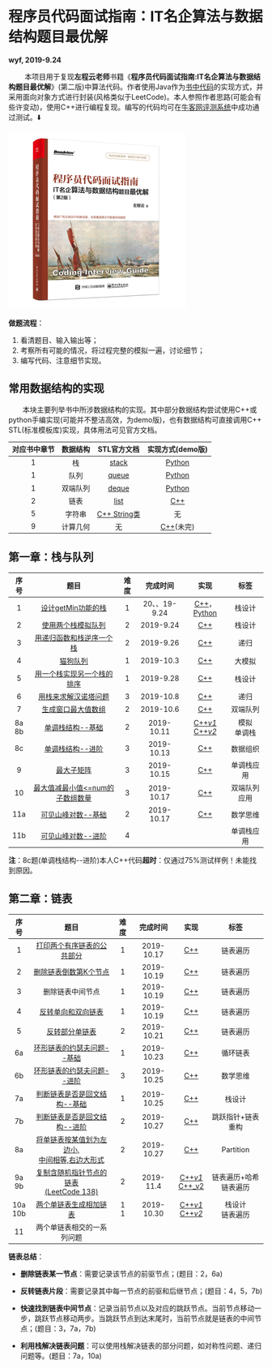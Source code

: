 # 程序员代码面试指南：IT名企算法与数据结构题目最优解

**wyf, 2019-9.24** 

&emsp; &emsp;本项目用于复现**左程云老师**书籍《**程序员代码面试指南:IT名企算法与数据结构题目最优解**》(第二版)中算法代码。作者使用Java作为[书中代码](http://www.broadview.com.cn/book/4889)的实现方式，并采用面向对象方式进行封装(风格类似于LeetCode)。本人参照作者思路(可能会有些许变动)，使用C++进行编程复现。编写的代码均可在[牛客网评测系统](https://www.nowcoder.com/ta/programmer-code-interview-guide)中成功通过测试。:arrow_down: 

![Cover](./Cover.jpg)

**做题流程**：

1. 看清题目、输入输出等；
2. 考察所有可能的情况，将过程完整的模拟一遍，讨论细节；
3. 编写代码、注意细节实现。

## 常用数据结构的实现

&emsp;&emsp;本块主要列举书中所涉数据结构的实现。其中部分数据结构尝试使用C++或python手编实现(可能并不整洁高效，为demo版)，也有数据结构可直接调用C++ STL(标准模板库)实现，具体用法可见官方文档。

| 对应书中章节 | 数据结构 |                         STL官方文档                          |                实现方式(demo版)                |
| :----------: | :------: | :----------------------------------------------------------: | :--------------------------------------------: |
|      1       |    栈    |   [stack](http://www.cplusplus.com/reference/stack/stack/)   |           [Python](ADT_py/Stack.py)            |
|      1       |   队列   |   [queue](http://www.cplusplus.com/reference/queue/queue/)   |           [Python](ADT_py/Queue.py)            |
|      1       | 双端队列 |   [deque](http://www.cplusplus.com/reference/deque/deque/)   |           [Python](ADT_py/Deque.py)            |
|      2       |   链表   |    [list](http://www.cplusplus.com/reference/list/list/)     |        [C++](ADT_cpp/LinkList_demo.cpp)        |
|      5       |  字符串  | [C++ String类](http://www.cplusplus.com/reference/string/string/) |                       无                       |
|      9       | 计算几何 |                              无                              | [C++](ADT_cpp/Coputational_Geometry.cpp)(未完) |

## 第一章：栈与队列

|    序号    |                             题目                             | 难度 |   完成时间    |                             实现                             |       标签       |
| :--------: | :----------------------------------------------------------: | :--: | :-----------: | :----------------------------------------------------------: | :--------------: |
|     1      | [设计getMin功能的栈](https://www.nowcoder.com/practice/05e57ce2cd8e4a1eae8c3b0a7e9886be?tpId=101&tqId=33073&rp=1&ru=/ta/programmer-code-interview-guide&qru=/ta/programmer-code-interview-guide/question-ranking) |  1   | 20、、19-9.24 | [C++](CH1_Stack_Queue/1_getMin.cpp)，[Python](CH1_Stack_Queue/1_getMin.py) |      栈设计      |
|     2      | [使用两个栈模拟队列](https://www.nowcoder.com/practice/6bc058b32ee54a5fa18c62f29bae9863?tpId=101&tqId=33074&tPage=1&rp=1&ru=/ta/programmer-code-interview-guide&qru=/ta/programmer-code-interview-guide/question-ranking) |  2   |   2019-9.24   |           [C++](CH1_Stack_Queue/2_stack_queue.cpp)           |      栈设计      |
|     3      | [用递归函数和栈逆序一个栈](https://www.nowcoder.com/practice/1de82c89cc0e43e9aa6ee8243f4dbefd?tpId=101&tqId=33075&rp=1&ru=/ta/programmer-code-interview-guide&qru=/ta/programmer-code-interview-guide/question-ranking) |  2   |   2019-9.26   |   [C++](CH1_Stack_Queue/3_Inverse_Stack_by_Recursion.cpp)    |       递归       |
|     4      | [猫狗队列](https://www.nowcoder.com/practice/8a7e04cff6a54b7095b94261d78108f5?tpId=101&tqId=33168&tPage=1&rp=1&ru=/ta/programmer-code-interview-guide&qru=/ta/programmer-code-interview-guide/question-ranking) |  1   |   2019-10.3   |          [C++](CH1_Stack_Queue/4_Dog_Cat_Queue.cpp)          |      大模拟      |
|     5      | [用一个栈实现另一个栈的排序](https://www.nowcoder.com/practice/ff8cba64e7894c5582deafa54cca8ff2?tpId=101&tqId=33081&tPage=1&rp=1&ru=/ta/programmer-code-interview-guide&qru=/ta/programmer-code-interview-guide/question-ranking) |  1   |   2019-9.28   |           [C++](CH1_Stack_Queue/5_Sort_Stack.cpp)            |      栈设计      |
|     6      | [用栈来求解汉诺塔问题](https://www.nowcoder.com/practice/1a2f618b3433487295657b3414f4e7c4?tpId=101&tqId=33090&tPage=1&rp=1&ru=/ta/programmer-code-interview-guide&qru=/ta/programmer-code-interview-guide/question-ranking) |  3   |   2019-10.8   |        [C++](CH1_Stack_Queue/6a_Hanoi_Recursive.cpp)         |       递归       |
|     7      | [生成窗口最大值数组](https://www.nowcoder.com/practice/b316c7f9617744b98fa311ae29ac516c?tpId=101&tqId=33083&tPage=1&rp=1&ru=/ta/programmer-code-interview-guide&qru=/ta/programmer-code-interview-guide/question-ranking) |  2   |   2019-10.6   |        [C++](CH1_Stack_Queue/7_Max_Windows_Array.cpp)        |     双端队列     |
| 8a<br />8b | [单调栈结构--基础](https://www.nowcoder.com/practice/e3d18ffab9c543da8704ede8da578b55?tpId=101&tqId=33169&tPage=1&rp=1&ru=/ta/programmer-code-interview-guide&qru=/ta/programmer-code-interview-guide/question-ranking) |  2   |  2019-10.11   | [C++_v1_](CH1_Stack_Queue/8a_Monotate_Stack.cpp)<br />[C++_v2_](CH1_Stack_Queue/8b_Monotate_Stack.cpp) | 模拟<br />单调栈 |
|     8c     | [单调栈结构--进阶](https://www.nowcoder.com/practice/2a2c00e7a88a498693568cef63a4b7bb?tpId=101&tqId=33256&tPage=1&rp=1&ru=/ta/programmer-code-interview-guide&qru=/ta/programmer-code-interview-guide/question-ranking) |  3   |  2019-10.13   |         [C++](CH1_Stack_Queue/8c_Monotate_Stack.cpp)         |     数据组织     |
|     9      | [最大子矩阵](https://www.nowcoder.com/practice/ed610b2fea854791b7827e3111431056?tpId=101&tqId=33084&tPage=1&rp=1&ru=/ta/programmer-code-interview-guide&qru=/ta/programmer-code-interview-guide/question-ranking) |  3   |  2019-10.15   |          [C++](CH1_Stack_Queue/9_Max_SubMatrix.cpp)          |    单调栈应用    |
|     10     | [最大值减最小值<=num的子数组数量](https://www.nowcoder.com/practice/5fe02eb175974e18b9a546812a17428e?tpId=101&tqId=33086&tPage=1&rp=1&ru=/ta/programmer-code-interview-guide&qru=/ta/programmer-code-interview-guide/question-ranking) |  3   |  2019-10.17   |          [C++](CH1_Stack_Queue/10_Max_Min_Num.cpp)           |   双端队列应用   |
|    11a     | [可见山峰对数--基础](https://www.nowcoder.com/practice/80d076bcea594b86ba55b913de4c069d?tpId=101&tqId=33170&tPage=1&rp=1&ru=/ta/programmer-code-interview-guide&qru=/ta/programmer-code-interview-guide/question-ranking) |  2   |  2019-10.17   |          [C++](CH1_Stack_Queue/11_Mountain_Num.cpp)          |     数学思维     |
|    11b     | [可见山峰对数--进阶](https://www.nowcoder.com/practice/16d1047e9fa54cea8b5170b156d89e38?tpId=101&tqId=33173&tPage=1&rp=1&ru=/ta/programmer-code-interview-guide&qru=/ta/programmer-code-interview-guide/question-ranking) |  4   |               |                                                              |    单调栈应用    |

**注**：8c题(单调栈结构--进阶)本人C++代码**超时**：仅通过75%测试样例！未能找到原因。

## 第二章：链表

|     序号     |                             题目                             |   难度   |  完成时间  |                             实现                             |            标签             |
| :----------: | :----------------------------------------------------------: | :------: | :--------: | :----------------------------------------------------------: | :-------------------------: |
|      1       | [打印两个有序链表的公共部分](https://www.nowcoder.com/practice/8943eea40dbb4185b187d80fd050fee9?tpId=101&tqId=33116&tPage=1&rp=1&ru=/ta/programmer-code-interview-guide&qru=/ta/programmer-code-interview-guide/question-ranking) |    1     | 2019-10.17 |           [C++](CH2_LinkedList/1_Overlap_List.cpp)           |          链表遍历           |
|      2       | [删除链表倒数第K个节点](https://www.nowcoder.com/practice/e5d90aac4c8b4628aa70d9b6597c0560?tpId=101&tqId=33117&tPage=1&rp=1&ru=/ta/programmer-code-interview-guide&qru=/ta/programmer-code-interview-guide/question-ranking) |    1     | 2019-10.19 |           [C++](CH2_LinkedList/2_Delete_Lastk.cpp)           |          链表遍历           |
|      3       |                       删除链表中间节点                       |    1     | 2019-10.19 |          [C++](CH2_LinkedList/3_Delete_Medium.cpp)           |          链表遍历           |
|      4       | [反转单向和双向链表](https://www.nowcoder.com/practice/b66a251dec8847f386bbe6cd96b7e9c8?tpId=101&tqId=33175&tPage=1&rp=1&ru=/ta/programmer-code-interview-guide&qru=/ta/programmer-code-interview-guide/question-ranking) |    1     | 2019-10.19 |        [C++](CH2_LinkedList/4_Reverse_LinkedList.cpp)        |          链表遍历           |
|      5       | [反转部分单链表](https://www.nowcoder.com/practice/f11155006f154419b0bef6de8918aea2?tpId=101&tqId=33176&tPage=1&rp=1&ru=/ta/programmer-code-interview-guide&qru=/ta/programmer-code-interview-guide/question-ranking) |    2     | 2019-10.21 |      [C++](CH2_LinkedList/5_Reverse_SubLinkedList.cpp)       |          链表遍历           |
|      6a      | [环形链表的约瑟夫问题--基础](https://www.nowcoder.com/practice/c3b34059faf546d3a7ee28f2b0154286?tpId=101&tqId=33177&tPage=1&rp=1&ru=%2Fta%2Fprogrammer-code-interview-guide&qru=%2Fta%2Fprogrammer-code-interview-guide%2Fquestion-ranking) |    1     | 2019-10.23 |             [C++](CH2_LinkedList/6a_Joseph.cpp)              |          循环链表           |
|      6b      | [环形链表的约瑟夫问题--进阶](https://www.nowcoder.com/practice/67741e15f1404e9fb26fd8192f02a870?tpId=101&tqId=33178&tPage=1&rp=1&ru=/ta/programmer-code-interview-guide&qru=/ta/programmer-code-interview-guide/question-ranking) |    3     | 2019-10.25 |             [C++](CH2_LinkedList/6b_Joseph.cpp)              |          数学思维           |
|      7a      | [判断链表是否是回文结构--基础](https://www.nowcoder.com/practice/4b13dff86de64f84ac284e31067b86e2?tpId=101&tqId=33179&tPage=1&rp=1&ru=%2Fta%2Fprogrammer-code-interview-guide&qru=%2Fta%2Fprogrammer-code-interview-guide%2Fquestion-ranking) |    1     | 2019-10.25 |           [C++](CH2_LinkedList/7a2_Palindrome.cpp)           |           栈设计            |
|      7b      | [判断链表是否是回文结构--进阶](https://www.nowcoder.com/practice/cdef686631204f079b8f36fe99602fca?tpId=101&tqId=33180&tPage=1&rp=1&ru=/ta/programmer-code-interview-guide&qru=/ta/programmer-code-interview-guide/question-ranking) |    2     | 2019-10.27 |           [C++](CH2_LinkedList/7b_Palindrome.cpp)            |      跳跃指针+链表重构      |
|      8a      | [将单链表按某值划为左边小,<br />中间相等,右边大形式](https://www.nowcoder.com/practice/04fcabc5d76e428c8100dbd855761778?tpId=101&tqId=33181&tPage=1&rp=1&ru=/ta/programmer-code-interview-guide&qru=/ta/programmer-code-interview-guide/question-ranking) |    2     | 2019-10.27 |            [C++](CH2_LinkedList/8a_Partition.cpp)            |          Partition          |
|  9a<br />9b  | [复制含随机指针节点的链表<br />(LeetCode 138)](https://leetcode-cn.com/problems/copy-list-with-random-pointer/) |    2     | 2019-11.4  | [C++_v1_](CH2_LinkedList/9a_Random_LinkedList.cpp)<br />[C++_v2](CH2_LinkedList/9b_Random_LinkedList.cpp) | 链表遍历+哈希<br />链表遍历 |
| 10a<br />10b | [两个单链表生成相加链表](https://www.nowcoder.com/practice/2d4ae9ef94c8412ebe49118f8e1da2df?tpId=101&tqId=33182&tPage=1&rp=1&ru=/ta/programmer-code-interview-guide&qru=/ta/programmer-code-interview-guide/question-ranking) | 1<br />1 | 2019-10.30 | [C++_v1_](CH2_LinkedList/10a_Add_2LinkedList.cpp)<br />[C++_v2_](CH2_LinkedList/10b_Add_2LinkedList.cpp) |    栈设计<br />链表遍历     |
|      11      |                  两个单链表相交的一系列问题                  |          |            |                                                              |                             |

**链表总结**：

- **删除链表某一节点**：需要记录该节点的前驱节点；(题目：2，6a)
- **反转链表片段**：需要记录其中每一节点的前驱和后继节点；(题目：4，5，7b)
- **快速找到链表中间节点**：记录当前节点以及对应的跳跃节点。当前节点移动一步，跳跃节点移动两步。当跳跃节点到达末尾时，当前节点就是链表的中间节点；(题目：3，7a，7b)

- **利用栈解决链表问题**：可以使用栈解决链表的部分问题，如对称性问题、递归问题等。(题目：7a，10a)



